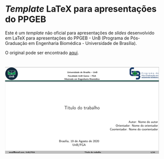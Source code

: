 # _Template_ LaTeX para apresentações do PPGEB

Este é um _template_ não oficial para apresentações de _slides_ desenvolvido em LaTeX
para apresentações do PPGEB - UnB (Programa de Pós-Graduação em Engenharia Biomédica -  Universidade de Brasília).


O original pode ser encontrado [aqui](https://github.com/ithallojunior/Template_Slides_LaTex).

# ![logo](example.png)
